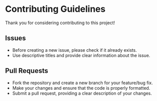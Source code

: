 # Contributing Guidelines

Thank you for considering contributing to this project! 

## Issues

- Before creating a new issue, please check if it already exists.
- Use descriptive titles and provide clear information about the issue.

## Pull Requests

- Fork the repository and create a new branch for your feature/bug fix.
- Make your changes and ensure that the code is properly formatted.
- Submit a pull request, providing a clear description of your changes.
